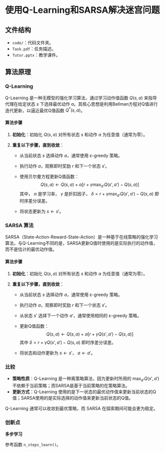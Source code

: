 # 使用Q-Learning和SARSA解决迷宫问题

## 文件结构

- `code/`：代码文件夹。
- `Task.pdf`：任务描述。
- `Tutor.pptx`：教学课件。

## 算法原理

### Q-Learning

Q-Learning 是一种无模型的强化学习算法，通过学习动作值函数 $Q(s, a)$ 来指导代理在给定状态 $s$ 下选择最优动作 $a$。其核心思想是利用Bellman方程对Q值进行迭代更新，以逼近最优Q值函数 $Q^*(s, a)$。

#### 算法步骤

1. **初始化**：初始化 $Q(s, a)$ 对所有状态 $s$ 和动作 $a$ 为任意值（通常为零）。

2. **重复以下步骤，直到收敛**：
    
    - 从当前状态 $s$ 选择动作 $a$，通常使用 ε-greedy 策略。
    
    - 执行动作 $a$，观察即时奖励 $r$ 和下一个状态 $s'$。
    
    - 使用贝尔曼方程更新Q值函数：
      $$
      Q(s, a) \leftarrow Q(s, a) + \alpha \left[ r + \gamma \max_{a'} Q(s', a') - Q(s, a) \right]
      $$
      其中， $\alpha$ 是学习率， $\gamma$ 是折扣因子， $\delta = r + \gamma \max_{a'} Q(s', a') - Q(s, a)$ 即时序差分误差。
    
    - 将状态更新为 $s \leftarrow s'$。

### SARSA 算法

SARSA（State-Action-Reward-State-Action）是一种基于在线策略的强化学习算法，与Q-Learning不同的是，SARSA更新Q值时使用的是实际执行的动作值，而不是估计的最优动作值。

#### 算法步骤

1. **初始化**：初始化 $Q(s, a)$ 对所有状态 $s$ 和动作 $a$ 为任意值（通常为零）。

2. **重复以下步骤，直到收敛**：
    - 从当前状态 $s$ 选择动作 $a$，通常使用 ε-greedy 策略。
    
    - 执行动作 $a$，观察即时奖励 $r$ 和下一个状态 $s'$。
    
    - 从状态 $s'$ 选择下一个动作 $a'$，通常使用相同的 ε-greedy 策略。
    
    - 更新Q值函数：
      $$
      Q(s, a) \leftarrow Q(s, a) + \alpha \left[ r + \gamma Q(s', a') - Q(s, a) \right]
      $$
      其中 $\delta = r + \gamma Q(s', a') - Q(s, a)$ 即时序差分误差。
    
    - 将状态和动作更新为 $s \leftarrow s'$， $a \leftarrow a'$​。

### 比较

- **策略性质**：Q-Learning 是一种离策略算法，因为更新时所用的 $\max_{a'} Q(s', a')$ 不依赖于当前策略；而SARSA是基于当前策略的在策略算法。
- **更新方式**：Q-Learning 使用的是下一状态的最优动作值来更新当前状态的Q值；SARSA使用的是实际选择的动作值来更新当前状态的Q值。

Q-Learning 通常可以收敛到最优策略，而 SARSA 在探索期间可能会更为稳定。

### 创新点

**多步学习**

参考函数 `n_steps_learn()`。